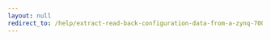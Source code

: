 ```yaml
---
layout: null
redirect_to: /help/extract-read-back-configuration-data-from-a-zynq-7000-fpga/
---
```

